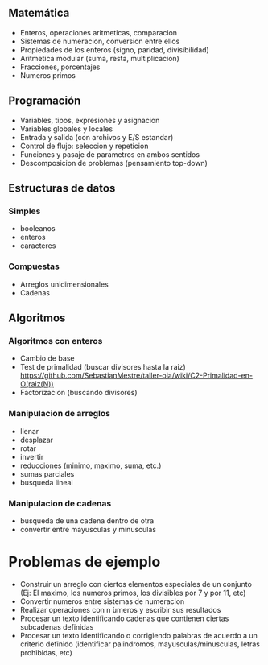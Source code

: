 ## Matemática

- Enteros, operaciones aritmeticas, comparacion
- Sistemas de numeracion, conversion entre ellos
- Propiedades de los enteros (signo, paridad, divisibilidad)
- Aritmetica modular (suma, resta, multiplicacion)
- Fracciones, porcentajes
- Numeros primos

## Programación

- Variables, tipos, expresiones y asignacion
- Variables globales y locales
- Entrada y salida (con archivos y E/S estandar)
- Control de flujo: seleccion y repeticion
- Funciones y pasaje de parametros en ambos sentidos
- Descomposicion de problemas (pensamiento top-down)

## Estructuras de datos

### Simples

- booleanos
- enteros
- caracteres

### Compuestas

- Arreglos unidimensionales
- Cadenas

## Algoritmos

### Algoritmos con enteros

- Cambio de base
- Test de primalidad (buscar divisores hasta la raiz) https://github.com/SebastianMestre/taller-oia/wiki/C2-Primalidad-en-O(raiz(N))
- Factorizacion (buscando divisores)

### Manipulacion de arreglos

- llenar
- desplazar
- rotar
- invertir
- reducciones (minimo, maximo, suma, etc.)
- sumas parciales
- busqueda lineal

### Manipulacion de cadenas

- busqueda de una cadena dentro de otra
- convertir entre mayusculas y minusculas

# Problemas de ejemplo

- Construir un arreglo con ciertos elementos especiales de un conjunto (Ej: El maximo, los numeros primos, los divisibles por 7 y por 11, etc)
- Convertir numeros entre sistemas de numeracion
- Realizar operaciones con n ́umeros y escribir sus resultados
- Procesar un texto identificando cadenas que contienen ciertas subcadenas definidas
- Procesar un texto identificando o corrigiendo palabras de acuerdo a un criterio definido (identificar palindromos, mayusculas/minusculas, letras prohibidas, etc)